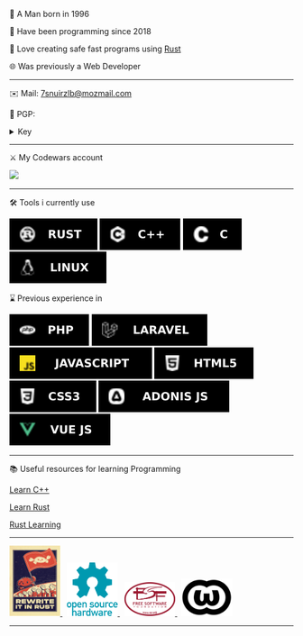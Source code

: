 💾 A Man born in 1996

📅 Have been programming since 2018

🚀 Love creating safe fast programs using [Rust](https://www.rust-lang.org/)

🌐 Was previously a Web Developer

---

✉️ Mail: 7snuirzlb@mozmail.com

🔐 PGP:
<details><summary>Key</summary>
<p>

```
-----BEGIN PGP PUBLIC KEY BLOCK-----

mQINBGYYMa8BEADos2IDEmgE6nilOEqCVcBhM/U4Ra3CRwbM4OjaG/Dps0uLT6hQ
d9eD9su/yGp7gFaNOtuA/aPct7VxI5BYlNOpMWaG42un/TTdufWFG8vBuabrnQBn
jQ8RagOnQAVf8GLV68cDLGr8Q5BugQ9b3hY5jEXpVl7eaE5TaKPAOsvYhtCfEWnk
Wcasqx2I1p6g42KnD7RsZtgtT29DVr54zwT6kAucHpVfzo1II0T2X6pYQDsxNfCG
iLq7uAd+yKqCAYo9pnbrT9t5JG8/ebmBwnZh/qyeHyRXYF73OO2X935w7fiUrt4u
H9UbSB4GcmnJvnNJurmEy9DpXLs/yAdybC540MmDCwFAwykGyWgGxft3oMRQ7Mtx
FMVAHstnxo1PapgJAZhlT92EkcQxn5DS926VI9ZFxuk7sbdFqIP6lkPQCVByUOvE
N4Vbr1B+a/3/G5BKYaEFzmINSwt8r8cF0XQ45UCCYLcbD9Jnf++kM+o5+MRcuI+8
OS7UxKVNx+XCLPLsp3paJML6ztEMVeW6+MGXoCL4mj6XCoEsopelqeBh1qopONeg
RepuUsHA3owLfpS/5KHF5ptF+eymDlg4Yy9BK+Hxtq/6rlWnTHwvBRhMHPf5uf/G
PwYS35LMIVjw46qyZ4Hr78PvduHh0wY8wWBnNyUtDVXEcRE4uoJwRjXJIwARAQAB
tCtzYW5nLXNoZWx0b24oZ2l0aHViKTw3c251aXJ6bGJAbW96bWFpbC5jb20+iQJO
BBMBCAA4FiEE/AgB8Kjy8wGq0NY24kA+LoCt+FkFAmYYMa8CGy8FCwkIBwIGFQoJ
CAsCBBYCAwECHgECF4AACgkQ4kA+LoCt+FlGrRAAvjj/NfEvi/bFv8zWCAjMU5eX
mvGOidFshthHz4soZ99E5pXa82m9AzaH3GHkTCQ1zrLMHauemkDmJTf/u9Mtad5O
oq9nRfNui5Rke/jz9qDZjbOe8YbUhcQYKvPe5mUIgQYlq3xWRxPCvG/Q6S4LFWoJ
snWhrqaOMqCWn8LucT7mhXy+9+1KHBl5+I5hMsQFCpeufv7Wn2ZItvqeMMYbmefq
/Fi25ixreubrWycNxnufDEWvEP2RKlbTW61gq8hapYyJ8kKRMbxoyNn6dtRJp+Ul
JsXIZuzsV0+lOIE3FRxI8694O/ZFAuNeOu9jQbiOLpemkVjcmYJvo01akURoxGBu
jaC2hhWh7wWxVcUYHAsFU2Pq6RGiIBe/lYSqRqicDJQ6e7+XfkLvPsAb3JiPtZKN
7oY4l0QOFAgDZ0gbdUx2wtzTswBh54T25f1c+VjVZsgetTYhYVrEyCklp/4xyGz7
QTtZG/WUvxTgNh4EFnyKNp17qcVNXiC9BrgJTy9fbW+glgwkaOxxqHMme0XjwUW4
LSLK1HHq3IVpRI912PoX5Nqg5eWne5J+g8Enh1MG/1FCaXblnWm7U740xNGXAjR6
BtjC9o2DsDK+locJOFoGs7zKDczzsbbROQf+kleZAkbLhE62M2nZnyVRbb4uEL+V
gytCb9x7e2RKDd/+yL4=
=SzAl
-----END PGP PUBLIC KEY BLOCK-----
```

</p>
</details> 

---

⚔️ My Codewars account

<a href="https://www.codewars.com/users/UnlessEnduring/">
    <img src="https://www.codewars.com/users/UnlessEnduring/badges/small">
</a>

---

🛠️ Tools i currently use

![image](./images/RUST.svg) ![image](./images/C++.svg) ![image](./images/C.svg) ![image](./images/LINUX.svg)

⌛ Previous experience in

![image](./images/PHP.svg) ![image](./images/LARAVEL.svg) ![image](./images/JAVASCRIPT.svg)
![image](./images/HTML5.svg) ![image](./images/CSS3.svg) ![image](./images/ADONIS%20JS.svg)
![image](./images/VUE%20JS.svg)

---

📚 Useful resources for learning Programming

[Learn C++](https://www.learncpp.com/)

[Learn Rust](https://www.rust-lang.org/learn)

[Rust Learning](https://github.com/ctjhoa/rust-learning)

---

<a href="http://www.wtfpl.net/">
    <img src="./images/rewrite_It_In_rust.jpeg" alt="wtfpl" width="90"/>
</a>
<span>&nbsp;</span>
<a href="https://www.oshwa.org/">
    <img src="./images/oshw-logo.svg" alt="wtfpl" width="90"/>
</a>
<span>&nbsp;</span>
<a href="https://www.fsf.org/">
    <img src="./images/fsf.svg" alt="wtfpl" width="90"/>
</a>
<span>&nbsp;</span>
<a href="http://www.wtfpl.net/">
    <img src="./images/wtfpl.png" alt="wtfpl" width="90"/>
</a>

---

